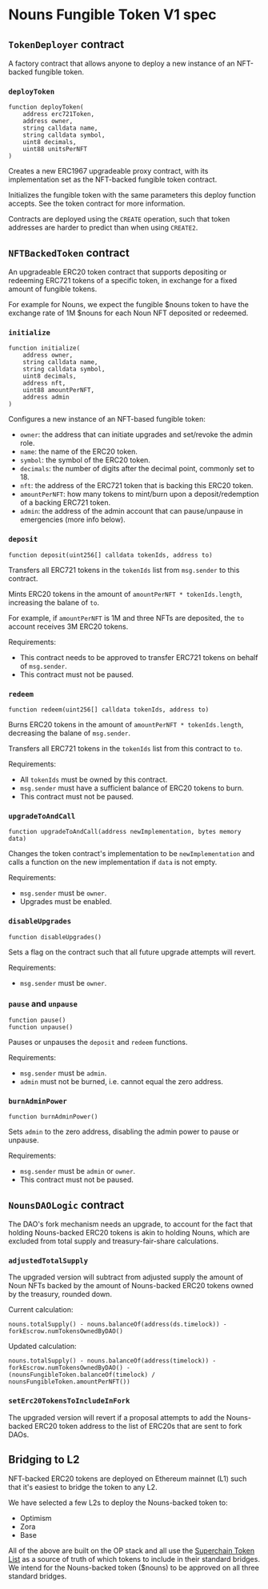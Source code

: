 # Nouns Fungible Token V1 spec

## `TokenDeployer` contract

A factory contract that allows anyone to deploy a new instance of an NFT-backed fungible token.

### `deployToken`

```solidity=
function deployToken(
    address erc721Token,
    address owner,
    string calldata name,
    string calldata symbol,
    uint8 decimals,
    uint88 unitsPerNFT
)
```

Creates a new ERC1967 upgradeable proxy contract, with its implementation set as the NFT-backed fungible token contract.

Initializes the fungible token with the same parameters this deploy function accepts. See the token contract for more information.

Contracts are deployed using the `CREATE` operation, such that token addresses are harder to predict than when using `CREATE2`.

## `NFTBackedToken` contract

An upgradeable ERC20 token contract that supports depositing or redeeming ERC721 tokens of a specific token, in exchange for a fixed amount of fungible tokens.

For example for Nouns, we expect the fungible $nouns token to have the exchange rate of 1M $nouns for each Noun NFT deposited or redeemed.

### `initialize`

```solidity=
function initialize(
    address owner,
    string calldata name,
    string calldata symbol,
    uint8 decimals,
    address nft,
    uint88 amountPerNFT,
    address admin
)
```

Configures a new instance of an NFT-based fungible token:

* `owner`: the address that can initiate upgrades and set/revoke the admin role.
* `name`: the name of the ERC20 token.
* `symbol`: the symbol of the ERC20 token.
* `decimals`: the number of digits after the decimal point, commonly set to 18.
* `nft`: the address of the ERC721 token that is backing this ERC20 token.
* `amountPerNFT`: how many tokens to mint/burn upon a deposit/redemption of a backing ERC721 token.
* `admin`: the address of the admin account that can pause/unpause in emergencies (more info below).

### `deposit`

```solidity
function deposit(uint256[] calldata tokenIds, address to)
```

Transfers all ERC721 tokens in the `tokenIds` list from `msg.sender` to this contract.

Mints ERC20 tokens in the amount of `amountPerNFT * tokenIds.length`, increasing the balane of `to`.

For example, if `amountPerNFT` is 1M and three NFTs are deposited, the `to` account receives 3M ERC20 tokens.

Requirements:
* This contract needs to be approved to transfer ERC721 tokens on behalf of `msg.sender`.
* This contract must not be paused.

### `redeem`

```solidity
function redeem(uint256[] calldata tokenIds, address to)
```

Burns ERC20 tokens in the amount of `amountPerNFT * tokenIds.length`, decreasing the balane of `msg.sender`.

Transfers all ERC721 tokens in the `tokenIds` list from this contract to `to`.

Requirements:
* All `tokenIds` must be owned by this contract.
* `msg.sender` must have a sufficient balance of ERC20 tokens to burn.
* This contract must not be paused.


### `upgradeToAndCall`

```solidity
function upgradeToAndCall(address newImplementation, bytes memory data)
```

Changes the token contract's implementation to be `newImplementation` and calls a function on the new implementation if `data` is not empty.

Requirements:
* `msg.sender` must be `owner`.
* Upgrades must be enabled.

### `disableUpgrades`

```solidity
function disableUpgrades()
```

Sets a flag on the contract such that all future upgrade attempts will revert.

Requirements:
* `msg.sender` must be `owner`.

### `pause` and `unpause`

```solidity
function pause()
function unpause()
```

Pauses or unpauses the `deposit` and `redeem` functions.

Requirements:
* `msg.sender` must be `admin`.
* `admin` must not be burned, i.e. cannot equal the zero address.

### `burnAdminPower`

```solidity
function burnAdminPower()
```

Sets `admin` to the zero address, disabling the admin power to pause or unpause.

Requirements:
* `msg.sender` must be `admin` or `owner`.
* This contract must not be paused.

## `NounsDAOLogic` contract

The DAO's fork mechanism needs an upgrade, to account for the fact that holding Nouns-backed ERC20 tokens is akin to holding Nouns, which are excluded from total supply and treasury-fair-share calculations.

### `adjustedTotalSupply`

The upgraded version will subtract from adjusted supply the amount of Noun NFTs backed by the amount of Nouns-backed ERC20 tokens owned by the treasury, rounded down.

Current calculation:
```solidity
nouns.totalSupply() - nouns.balanceOf(address(ds.timelock)) - forkEscrow.numTokensOwnedByDAO()
```

Updated calculation:
```solidity
nouns.totalSupply() - nouns.balanceOf(address(timelock)) - forkEscrow.numTokensOwnedByDAO() - (nounsFungibleToken.balanceOf(timelock) / nounsFungibleToken.amountPerNFT())
```

### `setErc20TokensToIncludeInFork`

The upgraded version will revert if a proposal attempts to add the Nouns-backed ERC20 token address to the list of ERC20s that are sent to fork DAOs.

## Bridging to L2

NFT-backed ERC20 tokens are deployed on Ethereum mainnet (L1) such that it's easiest to bridge the token to any L2.

We have selected a few L2s to deploy the Nouns-backed token to:

* Optimism
* Zora
* Base

All of the above are built on the OP stack and all use the [Superchain Token List](https://github.com/ethereum-optimism/ethereum-optimism.github.io) as a source of truth of which tokens to include in their standard bridges. We intend for the Nouns-backed token ($nouns) to be approved on all three standard bridges.
